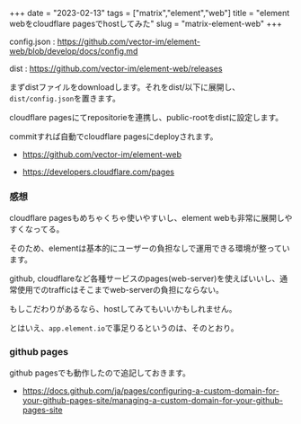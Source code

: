 +++
date = "2023-02-13"
tags = ["matrix","element","web"]
title = "element webをcloudflare pagesでhostしてみた"
slug = "matrix-element-web"
+++

config.json : https://github.com/vector-im/element-web/blob/develop/docs/config.md

dist : https://github.com/vector-im/element-web/releases

まずdistファイルをdownloadします。それをdist/以下に展開し、`dist/config.json`を置きます。

cloudflare pagesにてrepositorieを連携し、public-rootをdistに設定します。

commitすれば自動でcloudflare pagesにdeployされます。

- https://github.com/vector-im/element-web

- https://developers.cloudflare.com/pages

### 感想

cloudflare pagesもめちゃくちゃ使いやすいし、element webも非常に展開しやすくなってる。

そのため、elementは基本的にユーザーの負担なしで運用できる環境が整っています。

github, cloudflareなど各種サービスのpages(web-server)を使えばいいし、通常使用でのtrafficはそこまでweb-serverの負担にならない。

もしこだわりがあるなら、hostしてみてもいいかもしれません。

とはいえ、`app.element.io`で事足りるというのは、そのとおり。

### github pages

github pagesでも動作したので追記しておきます。

- https://docs.github.com/ja/pages/configuring-a-custom-domain-for-your-github-pages-site/managing-a-custom-domain-for-your-github-pages-site

